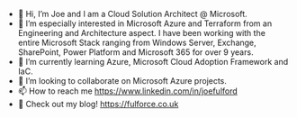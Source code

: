 - 👋 Hi, I’m Joe and I am a Cloud Solution Architect @ Microsoft. 
- 👀 I’m especially interested in Microsoft Azure and Terraform from an Engineering and Architecture aspect. I have been working with the entire Microsoft Stack ranging from Windows Server, Exchange, SharePoint, Power Platform and Microsoft 365 for over 9 years. 
- 🌱 I’m currently learning Azure, Microsoft Cloud Adoption Framework and IaC. 
- 💞️ I’m looking to collaborate on Microsoft Azure projects.
- 📫 How to reach me https://www.linkedin.com/in/joefulford
- 📖 Check out my blog! https://fulforce.co.uk

<!---
Fulforce/Fulforce is a ✨ special ✨ repository because its `README.md` (this file) appears on your GitHub profile.
You can click the Preview link to take a look at your changes.
--->
